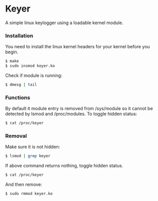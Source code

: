 # Keyer
A simple linux keylogger using a loadable kernel module.
### Installation
You need to install the linux kernel headers for your kernel before you begin.
```sh
$ make
$ sudo insmod keyer.ko
```
Check if module is running:
```sh
$ dmesg | tail 
```
### Functions
By default it module entry is removed from /sys/module so it cannot be detected by lsmod and /proc/modules.
To toggle hidden status:
```sh
$ cat /proc/keyer
```

### Removal
Make sure it is not hidden:
```sh
$ lsmod | grep keyer
```
If above command returns nothing, toggle hidden status.
```sh
$ cat /proc/keyer
```
And then remove:
```sh
$ sudo rmmod keyer.ko
```
